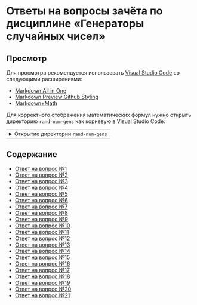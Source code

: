 # Ответы на вопросы зачёта по дисциплине «Генераторы случайных чисел»

## Просмотр

Для просмотра рекомендуется использовать
[Visual Studio Code](https://code.visualstudio.com/) со следующими расширениями:

- [Markdown All in One](https://marketplace.visualstudio.com/items?itemName=yzhang.markdown-all-in-one)
- [Markdown Preview Github Styling](https://marketplace.visualstudio.com/items?itemName=bierner.markdown-preview-github-styles)
- [Markdown+Math](https://marketplace.visualstudio.com/items?itemName=goessner.mdmath)

Для корректного отображения математических формул нужно открыть директорию
`rand-num-gens` как корневую в Visual Studio Code:

<table><tbody><tr>
<td><details style="cursor: pointer"><summary>Открытие директории <code>rand-num-gens</code></summary>
  <img src="images/readme-open-folder-1.png" alt="Открытие rand-num-gens. Шаг №1" width="400">
  <img src="images/readme-open-folder-2.png" alt="Открытие rand-num-gens. Шаг №2" width="400">
</details></td>
</tr></tbody></table>

## Содержание

- [Ответ на вопрос №1](./question-1.md)
- [Ответ на вопрос №2](./question-2.md)
- [Ответ на вопрос №3](./question-3.md)
- [Ответ на вопрос №4](./question-4.md)
- [Ответ на вопрос №5](./question-5.md)
- [Ответ на вопрос №6](./question-6.md)
- [Ответ на вопрос №7](./question-7.md)
- [Ответ на вопрос №8](./question-8.md)
- [Ответ на вопрос №9](./question-9.md)
- [Ответ на вопрос №10](./question-10.md)
- [Ответ на вопрос №11](./question-11.md)
- [Ответ на вопрос №12](./question-12.md)
- [Ответ на вопрос №13](./question-13.md)
- [Ответ на вопрос №14](./question-14.md)
- [Ответ на вопрос №15](./question-15.md)
- [Ответ на вопрос №16](./question-16.md)
- [Ответ на вопрос №17](./question-17.md)
- [Ответ на вопрос №18](./question-18.md)
- [Ответ на вопрос №19](./question-19.md)
- [Ответ на вопрос №20](./question-20.md)
- [Ответ на вопрос №21](./question-21.md)
